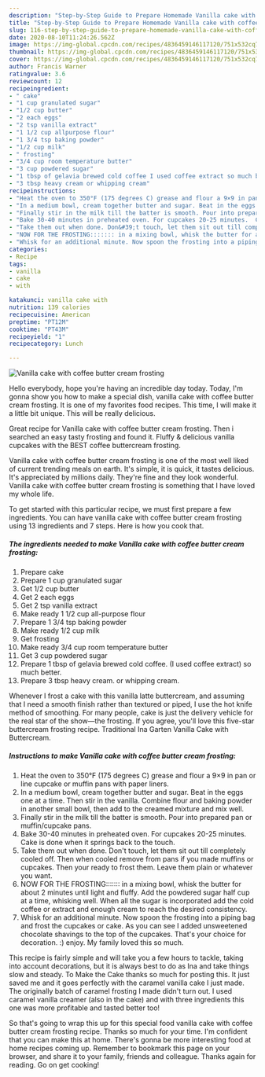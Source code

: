 ```yaml
---
description: "Step-by-Step Guide to Prepare Homemade Vanilla cake with coffee butter cream frosting"
title: "Step-by-Step Guide to Prepare Homemade Vanilla cake with coffee butter cream frosting"
slug: 116-step-by-step-guide-to-prepare-homemade-vanilla-cake-with-coffee-butter-cream-frosting
date: 2020-08-10T11:24:26.562Z
image: https://img-global.cpcdn.com/recipes/4836459146117120/751x532cq70/vanilla-cake-with-coffee-butter-cream-frosting-recipe-main-photo.jpg
thumbnail: https://img-global.cpcdn.com/recipes/4836459146117120/751x532cq70/vanilla-cake-with-coffee-butter-cream-frosting-recipe-main-photo.jpg
cover: https://img-global.cpcdn.com/recipes/4836459146117120/751x532cq70/vanilla-cake-with-coffee-butter-cream-frosting-recipe-main-photo.jpg
author: Francis Warner
ratingvalue: 3.6
reviewcount: 12
recipeingredient:
- " cake"
- "1 cup granulated sugar"
- "1/2 cup butter"
- "2 each eggs"
- "2 tsp vanilla extract"
- "1 1/2 cup allpurpose flour"
- "1 3/4 tsp baking powder"
- "1/2 cup milk"
- " frosting"
- "3/4 cup room temperature butter"
- "3 cup powdered sugar"
- "1 tbsp of gelavia brewed cold coffee I used coffee extract so much better"
- "3 tbsp heavy cream or whipping cream"
recipeinstructions:
- "Heat the oven to 350°F (175 degrees C) grease and flour a 9×9 in pan or line cupcake or muffin pans with paper liners."
- "In a medium bowl, cream together butter and sugar. Beat in the eggs one at a time. Then stir in the vanilla. Combine flour and baking powder in another small bowl, then add to the creamed mixture and mix well."
- "Finally stir in the milk till the batter is smooth. Pour into prepared pan or muffin/cupcake pans."
- "Bake 30-40 minutes in preheated oven. For cupcakes 20-25 minutes.  Cake is done when it springs back to the touch."
- "Take them out when done. Don&#39;t touch, let them sit out till completely cooled off. Then when cooled remove from pans if you made muffins or cupcakes. Then your ready to frost them. Leave them plain or whatever you want."
- "NOW FOR THE FROSTING::::::: in a mixing bowl, whisk the butter for about 2 minutes until light and fluffy. Add the powdered sugar half cup at a time, whisking well. When all the sugar is incorporated add the cold coffee or extract and enough cream to reach the desired consistency."
- "Whisk for an additional minute. Now spoon the frosting into a piping bag and frost the cupcakes or cake. As you can see I added unsweetened chocolate shavings to the top of the cupcakes. That&#39;s your choice for decoration. :) enjoy. My family loved this so much."
categories:
- Recipe
tags:
- vanilla
- cake
- with

katakunci: vanilla cake with 
nutrition: 139 calories
recipecuisine: American
preptime: "PT12M"
cooktime: "PT43M"
recipeyield: "1"
recipecategory: Lunch

---
```



![Vanilla cake with coffee butter cream frosting](https://img-global.cpcdn.com/recipes/4836459146117120/751x532cq70/vanilla-cake-with-coffee-butter-cream-frosting-recipe-main-photo.jpg)

Hello everybody, hope you're having an incredible day today. Today, I'm gonna show you how to make a special dish, vanilla cake with coffee butter cream frosting. It is one of my favorites food recipes. This time, I will make it a little bit unique. This will be really delicious.

Great recipe for Vanilla cake with coffee butter cream frosting. Then i searched an easy tasty frosting and found it. Fluffy &amp; delicious vanilla cupcakes with the BEST coffee buttercream frosting.

Vanilla cake with coffee butter cream frosting is one of the most well liked of current trending meals on earth. It's simple, it is quick, it tastes delicious. It's appreciated by millions daily. They're fine and they look wonderful. Vanilla cake with coffee butter cream frosting is something that I have loved my whole life.


To get started with this particular recipe, we must first prepare a few ingredients. You can have vanilla cake with coffee butter cream frosting using 13 ingredients and 7 steps. Here is how you cook that.

<!--inarticleads1-->

##### The ingredients needed to make Vanilla cake with coffee butter cream frosting:

1. Prepare  cake
1. Prepare 1 cup granulated sugar
1. Get 1/2 cup butter
1. Get 2 each eggs
1. Get 2 tsp vanilla extract
1. Make ready 1 1/2 cup all-purpose flour
1. Prepare 1 3/4 tsp baking powder
1. Make ready 1/2 cup milk
1. Get  frosting
1. Make ready 3/4 cup room temperature butter
1. Get 3 cup powdered sugar
1. Prepare 1 tbsp of gelavia brewed cold coffee. (I used coffee extract) so much better.
1. Prepare 3 tbsp heavy cream. or whipping cream.


Whenever I frost a cake with this vanilla latte buttercream, and assuming that I need a smooth finish rather than textured or piped, I use the hot knife method of smoothing. For many people, cake is just the delivery vehicle for the real star of the show—the frosting. If you agree, you&#39;ll love this five-star buttercream frosting recipe. Traditional Ina Garten Vanilla Cake with Buttercream. 

<!--inarticleads2-->

##### Instructions to make Vanilla cake with coffee butter cream frosting:

1. Heat the oven to 350°F (175 degrees C) grease and flour a 9×9 in pan or line cupcake or muffin pans with paper liners.
1. In a medium bowl, cream together butter and sugar. Beat in the eggs one at a time. Then stir in the vanilla. Combine flour and baking powder in another small bowl, then add to the creamed mixture and mix well.
1. Finally stir in the milk till the batter is smooth. Pour into prepared pan or muffin/cupcake pans.
1. Bake 30-40 minutes in preheated oven. For cupcakes 20-25 minutes.  Cake is done when it springs back to the touch.
1. Take them out when done. Don&#39;t touch, let them sit out till completely cooled off. Then when cooled remove from pans if you made muffins or cupcakes. Then your ready to frost them. Leave them plain or whatever you want.
1. NOW FOR THE FROSTING::::::: in a mixing bowl, whisk the butter for about 2 minutes until light and fluffy. Add the powdered sugar half cup at a time, whisking well. When all the sugar is incorporated add the cold coffee or extract and enough cream to reach the desired consistency.
1. Whisk for an additional minute. Now spoon the frosting into a piping bag and frost the cupcakes or cake. As you can see I added unsweetened chocolate shavings to the top of the cupcakes. That&#39;s your choice for decoration. :) enjoy. My family loved this so much.


This recipe is fairly simple and will take you a few hours to tackle, taking into account decorations, but it is always best to do as Ina and take things slow and steady. To Make the Cake thanks so much for posting this. It just saved me and it goes perfectly with the caramel vanilla cake I just made. The originally batch of caramel frosting I made didn&#39;t turn out. I used caramel vanilla creamer (also in the cake) and with three ingredients this one was more profitable and tasted better too! 

So that's going to wrap this up for this special food vanilla cake with coffee butter cream frosting recipe. Thanks so much for your time. I'm confident that you can make this at home. There's gonna be more interesting food at home recipes coming up. Remember to bookmark this page on your browser, and share it to your family, friends and colleague. Thanks again for reading. Go on get cooking!
